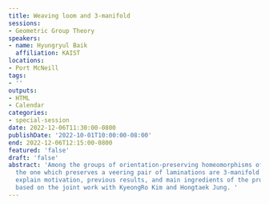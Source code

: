 ```yaml
---
title: Weaving loom and 3-manifold
sessions:
- Geometric Group Theory
speakers:
- name: Hyungryul Baik
  affiliation: KAIST
locations:
- Port McNeill
tags:
- ''
outputs:
- HTML
- Calendar
categories:
- special-session
date: 2022-12-06T11:30:00-0800
publishDate: '2022-10-01T10:00:00-08:00'
end: 2022-12-06T12:15:00-0800
featured: 'false'
draft: 'false'
abstract: 'Among the groups of orientation-preserving homeomorphisms of the circle,
  the one which preserves a veering pair of laminations are 3-manifold groups. We
  explain motivation, previous results, and main ingredients of the proof. This is
  based on the joint work with KyeongRo Kim and Hongtaek Jung. '
---
```

